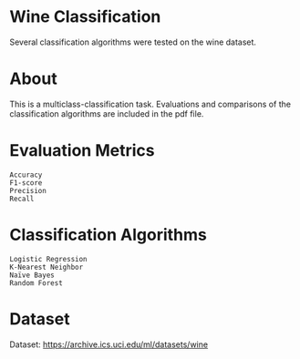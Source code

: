 # Wine Classification
  Several classification algorithms were tested on the wine dataset.
  
# About
  This is a multiclass-classification task. Evaluations and comparisons of the classification algorithms are included in the pdf file.
  
# Evaluation Metrics
    Accuracy
    F1-score
    Precision
    Recall
  
 # Classification Algorithms
    Logistic Regression
    K-Nearest Neighbor
    Naïve Bayes
    Random Forest
  
 # Dataset
  Dataset: https://archive.ics.uci.edu/ml/datasets/wine
  
  
